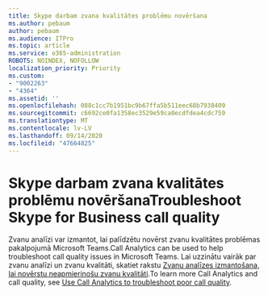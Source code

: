 ```yaml
---
title: Skype darbam zvana kvalitātes problēmu novēršana
ms.author: pebaum
author: pebaum
ms.audience: ITPro
ms.topic: article
ms.service: o365-administration
ROBOTS: NOINDEX, NOFOLLOW
localization_priority: Priority
ms.custom:
- "9002263"
- "4364"
ms.assetid: ''
ms.openlocfilehash: 088c1cc7b1951bc9b67ffa5b511eec68b7938409
ms.sourcegitcommit: c6692ce0fa1358ec3529e59ca0ecdfdea4cdc759
ms.translationtype: MT
ms.contentlocale: lv-LV
ms.lasthandoff: 09/14/2020
ms.locfileid: "47664825"
---
```

# <a name="troubleshoot-skype-for-business-call-quality"></a><span data-ttu-id="f5817-102">Skype darbam zvana kvalitātes problēmu novēršana</span><span class="sxs-lookup"><span data-stu-id="f5817-102">Troubleshoot Skype for Business call quality</span></span>

<span data-ttu-id="f5817-103">Zvanu analīzi var izmantot, lai palīdzētu novērst zvanu kvalitātes problēmas pakalpojumā Microsoft Teams.</span><span class="sxs-lookup"><span data-stu-id="f5817-103">Call Analytics can be used to help troubleshoot call quality issues in Microsoft Teams.</span></span> <span data-ttu-id="f5817-104">Lai uzzinātu vairāk par zvanu analīzi un zvanu kvalitāti, skatiet rakstu [Zvanu analīzes izmantošana, lai novērstu neapmierinošu zvanu kvalitāti](https://docs.microsoft.com/MicrosoftTeams/use-call-analytics-to-troubleshoot-poor-call-quality).</span><span class="sxs-lookup"><span data-stu-id="f5817-104">To learn more Call Analytics and call quality, see [Use Call Analytics to troubleshoot poor call quality](https://docs.microsoft.com/MicrosoftTeams/use-call-analytics-to-troubleshoot-poor-call-quality).</span></span>
